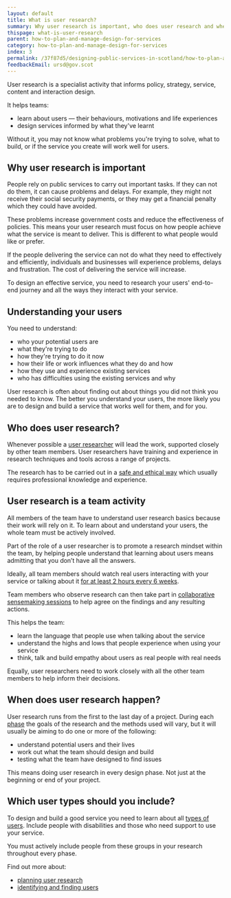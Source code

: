 ```yaml
---
layout: default
title: What is user research?
summary: Why user research is important, who does user research and when user research should happen.
thispage: what-is-user-research
parent: how-to-plan-and-manage-design-for-services
category: how-to-plan-and-manage-design-for-services
index: 3
permalink: /37f87d5/designing-public-services-in-scotland/how-to-plan-and-manage-design-for-services/what-is-user-research/
feedbackEmail: ursd@gov.scot
---
```


User research is a specialist activity that informs policy, strategy, service, content and interaction design.

It helps teams:

* learn about users &mdash; their behaviours, motivations and life experiences
* design services informed by what they've learnt

Without it, you may not know what problems you're trying to solve, what to build, or if the service you create will work well for users.


## Why user research is important

People rely on public services to carry out important tasks. If they can not do them, it can cause problems and delays. For example, they might not receive their social security payments, or they may get a financial penalty which they could have avoided.

These problems increase government costs and reduce the effectiveness of policies. This means your user research must focus on how people achieve what the service is meant to deliver. This is different to what people would like or prefer.

If the people delivering the service can not do what they need to effectively and efficiently, individuals and businesses will experience problems, delays and frustration. The cost of delivering the service will increase.

To design an effective service, you need to research your users' end-to-end journey and all the ways they interact with your service.


## Understanding your users

You need to understand:

* who your potential users are
* what they're trying to do
* how they're trying to do it now
* how their life or work influences what they do and how
* how they use and experience existing services
* who has difficulties using the existing services and why

User research is often about finding out about things you did not think you needed to know. The better you understand your users, the more likely you are to design and build a service that works well for them, and for you.

## Who does user research?

Whenever possible a [user researcher](../design-roles-in-a-service-team) will lead the work, supported closely by other team members. User researchers have training and experience in research techniques and tools across a range of projects.

The research has to be carried out in a [safe and ethical way](../../how-to-design-services/designing-ethically) which usually requires professional knowledge and experience.


## User research is a team activity

All members of the team have to understand user research basics because their work will rely on it. To learn about and understand your users, the whole team must be actively involved.

Part of the role of a user researcher is to promote a research mindset within the team, by helping people understand that learning about users means admitting that you don’t have all the answers.

Ideally, all team members should watch real users interacting with your service or talking about it [for at least 2 hours every 6 weeks](https://userresearch.blog.gov.uk/2014/08/06/have-you-had-your-recommended-dose-of-research/).

Team members who observe research can then take part in [collaborative sensemaking sessions](how-to-design-services/collaborative-sensemaking) to help agree on the findings and any resulting actions.

This helps the team:

* learn the language that people use when talking about the service
* understand the highs and lows that people experience when using your service
* think, talk and build empathy about users as real people with real needs

Equally, user researchers need to work closely with all the other team members to help inform their decisions.

## When does user research happen?

User research runs from the first to the last day of a project. During each [phase](../../why-we-need-a-scottish-approach-to-designing-services/stages-of-designing-a-service) the goals of the research and the methods used will vary, but it will usually be aiming to do one or more of the following:

* understand potential users and their lives
* work out what the team should design and build
* testing what the team have designed to find issues

This means doing user research in every design phase. Not just at the beginning or end of your project.
## Which user types should you include?

To design and build a good service you need to learn about all [types of users](../who-is-a-user). Include people with disabilities and those who need support to use your service.

You must actively include people from these groups in your research throughout every phase.

Find out more about:

* [planning user research](../../how-to-design-services/planning-user-research)
* [identifying and finding users](../../how-to-design-services/identifying-and-finding-users)
